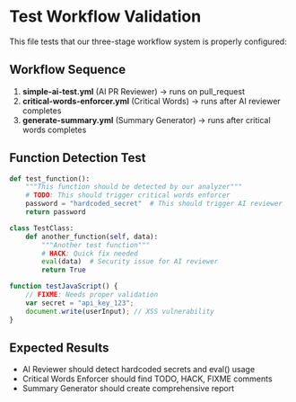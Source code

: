 # Test Workflow Validation

This file tests that our three-stage workflow system is properly configured:

## Workflow Sequence
1. **simple-ai-test.yml** (AI PR Reviewer) → runs on pull_request
2. **critical-words-enforcer.yml** (Critical Words) → runs after AI reviewer completes  
3. **generate-summary.yml** (Summary Generator) → runs after critical words completes

## Function Detection Test

```python
def test_function():
    """This function should be detected by our analyzer"""
    # TODO: This should trigger critical words enforcer
    password = "hardcoded_secret"  # This should trigger AI reviewer
    return password

class TestClass:
    def another_function(self, data):
        """Another test function"""
        # HACK: Quick fix needed
        eval(data)  # Security issue for AI reviewer
        return True
```

```javascript
function testJavaScript() {
    // FIXME: Needs proper validation
    var secret = "api_key_123";
    document.write(userInput); // XSS vulnerability
}
```

## Expected Results
- AI Reviewer should detect hardcoded secrets and eval() usage
- Critical Words Enforcer should find TODO, HACK, FIXME comments
- Summary Generator should create comprehensive report
